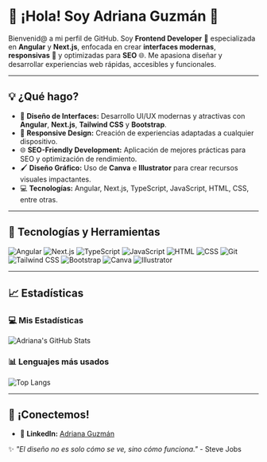 # 🌟 ¡Hola! Soy Adriana Guzmán 👋

Bienvenid@ a mi perfil de GitHub. Soy **Frontend Developer** 🚀 especializada en **Angular** y **Next.js**, enfocada en crear **interfaces modernas**, **responsivas** 📱 y optimizadas para **SEO** 🌐. Me apasiona diseñar y desarrollar experiencias web rápidas, accesibles y funcionales.

---

## 💡 ¿Qué hago?  
- 🎨 **Diseño de Interfaces:** Desarrollo UI/UX modernas y atractivas con **Angular**, **Next.js**, **Tailwind CSS** y **Bootstrap**.  
- 📱 **Responsive Design:** Creación de experiencias adaptadas a cualquier dispositivo.  
- 🌐 **SEO-Friendly Development:** Aplicación de mejores prácticas para SEO y optimización de rendimiento.  
- 🖌️ **Diseño Gráfico:** Uso de **Canva** e **Illustrator** para crear recursos visuales impactantes.  
- 💻 **Tecnologías:** Angular, Next.js, TypeScript, JavaScript, HTML, CSS, entre otras.

---

## 🔧 Tecnologías y Herramientas  
![Angular](https://img.shields.io/badge/-Angular-DD0031?style=flat-square&logo=angular&logoColor=white) 
![Next.js](https://img.shields.io/badge/-Next.js-000000?style=flat-square&logo=next.js&logoColor=white) 
![TypeScript](https://img.shields.io/badge/-TypeScript-3178C6?style=flat-square&logo=typescript&logoColor=white) 
![JavaScript](https://img.shields.io/badge/-JavaScript-F7DF1E?style=flat-square&logo=javascript&logoColor=black) 
![HTML](https://img.shields.io/badge/-HTML-E34F26?style=flat-square&logo=html5&logoColor=white) 
![CSS](https://img.shields.io/badge/-CSS-1572B6?style=flat-square&logo=css3&logoColor=white) 
![Git](https://img.shields.io/badge/-Git-F05032?style=flat-square&logo=git&logoColor=white) 
![Tailwind CSS](https://img.shields.io/badge/-Tailwind%20CSS-38B2AC?style=flat-square&logo=tailwind-css&logoColor=white) 
![Bootstrap](https://img.shields.io/badge/-Bootstrap-7952B3?style=flat-square&logo=bootstrap&logoColor=white) 
![Canva](https://img.shields.io/badge/-Canva-00C4CC?style=flat-square&logo=canva&logoColor=white) 
![Illustrator](https://img.shields.io/badge/-Illustrator-FF9A00?style=flat-square&logo=adobe-illustrator&logoColor=white)

---

## 📈 Estadísticas  
### 💻 Mis Estadísticas  
![Adriana's GitHub Stats](https://github-readme-stats.vercel.app/api?username=adrianahzm&show_icons=true&theme=radical&hide_title=true)

### 📊 Lenguajes más usados  
![Top Langs](https://github-readme-stats.vercel.app/api/top-langs/?username=adrianahzm&layout=compact&theme=radical)


---

## 💌 ¡Conectemos!  
- 💼 **LinkedIn:** [Adriana Guzmán](https://www.linkedin.com/in/adrianagzm)  

✨ _"El diseño no es solo cómo se ve, sino cómo funciona."_ - Steve Jobs

<!--
**adrianahzm/adrianahzm** is a ✨ _special_ ✨ repository because its `README.md` (this file) appears on your GitHub profile.

Here are some ideas to get you started:

- 🔭 I’m currently working on ...
- 🌱 I’m currently learning ...
- 👯 I’m looking to collaborate on ...
- 🤔 I’m looking for help with ...
- 💬 Ask me about ...
- 📫 How to reach me: ...
- 😄 Pronouns: ...
- ⚡ Fun fact: ...
-->
